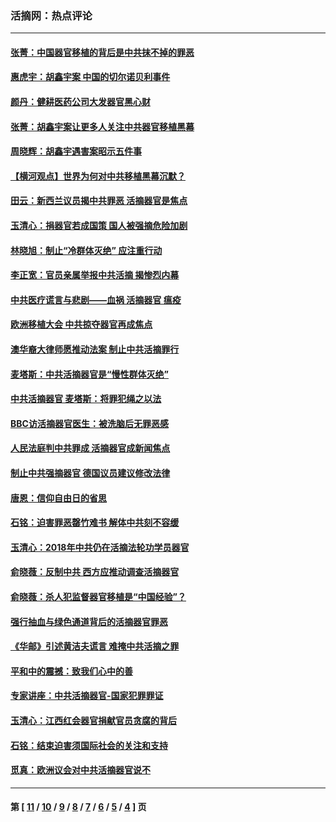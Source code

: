 ### 活摘网：热点评论
---
#### [张菁：中国器官移植的背后是中共抹不掉的罪恶](../../pages/nf5879/n13974977.md?08250430) 
#### [惠虎宇：胡鑫宇案 中国的切尔诺贝利事件](../../pages/nf5879/n13942916.md?08250430) 
#### [颜丹：健耕医药公司大发器官黑心财](../../pages/nf5879/n13940134.md?08250430) 
#### [张菁：胡鑫宇案让更多人关注中共器官移植黑幕](../../pages/nf5879/n13929073.md?08250430) 
#### [周晓辉：胡鑫宇遇害案昭示五件事](../../pages/nf5879/n13921870.md?08250430) 
#### [【横河观点】世界为何对中共移植黑幕沉默？](../../pages/nf5879/n13244249.md?08250430) 
#### [田云：新西兰议员揭中共罪恶 活摘器官是焦点](../../pages/nf5879/n13070629.md?08250430) 
#### [玉清心：捐器官若成国策 国人被强摘危险加剧](../../pages/nf5879/n12802713.md?08250430) 
#### [林晓旭：制止“冷群体灭绝” 应注重行动](../../pages/nf5879/n12779736.md?08250430) 
#### [李正宽：官员亲属举报中共活摘 揭惨烈内幕](../../pages/nf5879/n12684490.md?08250430) 
#### [中共医疗谎言与悲剧——血祸 活摘器官 瘟疫](../../pages/nf5879/n12372103.md?08250430) 
#### [欧洲移植大会 中共掠夺器官再成焦点](../../pages/nf5879/n11538883.md?08250430) 
#### [澳华裔大律师愿推动法案 制止中共活摘罪行](../../pages/nf5879/n11377039.md?08250430) 
#### [麦塔斯：中共活摘器官是“慢性群体灭绝”](../../pages/nf5879/n11350529.md?08250430) 
#### [中共活摘器官 麦塔斯：将罪犯绳之以法](../../pages/nf5879/n11347973.md?08250430) 
#### [BBC访活摘器官医生：被洗脑后无罪恶感](../../pages/nf5879/n11335935.md?08250430) 
#### [人民法庭判中共罪成 活摘器官成新闻焦点](../../pages/nf5879/n11331578.md?08250430) 
#### [制止中共强摘器官 德国议员建议修改法律](../../pages/nf5879/n11249451.md?08250430) 
#### [唐恩：信仰自由日的省思](../../pages/nf5879/n11003525.md?08250430) 
#### [石铭：迫害罪恶罄竹难书  解体中共刻不容缓](../../pages/nf5879/n10942855.md?08250430) 
#### [玉清心：2018年中共仍在活摘法轮功学员器官](../../pages/nf5879/n10914646.md?08250430) 
#### [俞晓薇：反制中共 西方应推动调查活摘器官](../../pages/nf5879/n10794671.md?08250430) 
#### [俞晓薇：杀人犯监督器官移植是“中国经验”？](../../pages/nf5879/n10466427.md?08250430) 
#### [强行抽血与绿色通道背后的活摘器官罪恶](../../pages/nf5879/n10004708.md?08250430) 
#### [《华邮》引述黄洁夫谎言 难掩中共活摘之罪](../../pages/nf5879/n9642309.md?08250430) 
#### [平和中的震撼：致我们心中的善](../../pages/nf5879/n9021123.md?08250430) 
#### [专家讲座：中共活摘器官-国家犯罪罪证](../../pages/nf5879/n8828153.md?08250430) 
#### [玉清心：江西红会器官捐献官员贪腐的背后](../../pages/nf5879/n8522122.md?08250430) 
#### [石铭：结束迫害须国际社会的关注和支持](../../pages/nf5879/n8443497.md?08250430) 
#### [觅真：欧洲议会对中共活摘器官说不](../../pages/nf5879/n8337486.md?08250430) 

---
#### 第 [ [11](./11.md?08250430) / [10](./10.md?08250430) / [9](./9.md?08250430) / [8](./8.md?08250430) / [7](./7.md?08250430) / [6](./6.md?08250430) / [5](./5.md?08250430) / [4](./4.md?08250430) ] 页
